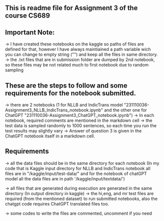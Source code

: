 ## This is readme file for Assignment 3 of the course CS689

## Important Note:

-> I have created these notebooks on the kaggle so paths of files are defined for that, however I have always maintiained a path variable wich you can change to empty string ("") and keep all the files in same directory.
-> the .txt files that are in submission folder are dumped by 2nd notebook, so these files may be not related much to first notebook due to random sampling


## These are the steps to follow and some requirements for the notebook submitted.

-> there are 2 notebooks (1 for NLLB and IndicTrans model "231110036-Assignment3_NLLB_IndicTrans_notebook.ipynb" and the other one for ChatGPT "231110036-Assignment3_ChatGPT_notebook.ipynb")
-> In each notebook, required comments are mentioned in the markdown cell
-> the test data is sampled randomly to 1000 sentences, so each time you run the test results may slightly vary
-> Answer of question 3 is given in the ChatGPT notebook itself in a markdown cell.


## Requirements

-> all the data files should be in the same directory for each notebook
(In my code that is Kaggle input directory for NLLB and IndicTrans notebook all files are in "/kaggle/input/test-data/" and for the notebook of chatGPT model all the data files are in path '/kaggle/input/textdata/')

-> all files that are generated during execution are generated in the same directory (In output directory in kaggle)
-> the hi,eng, and mr test files are required (from the mentioned dataset) to run submitted notebooks, also the chatgpt code requires ChatGPT translated files too.

-> some codes to write the files are commented, uncomment if you need

